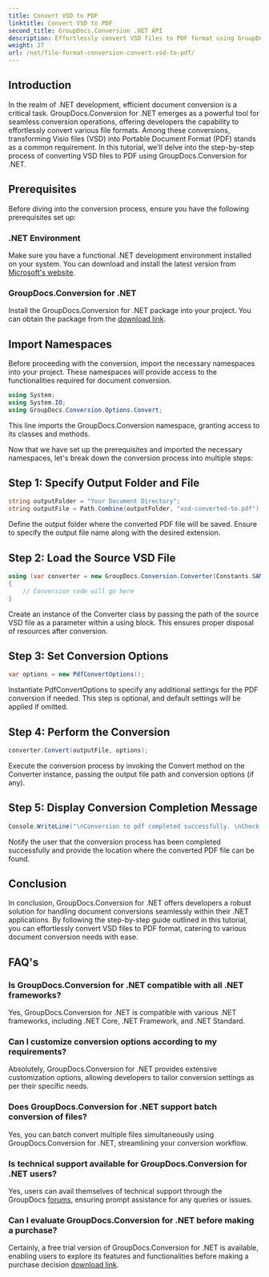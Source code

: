 ```yaml
---
title: Convert VSD to PDF
linktitle: Convert VSD to PDF
second_title: GroupDocs.Conversion .NET API
description: Effortlessly convert VSD files to PDF format using GroupDocs.Conversion for .NET. Follow our step-by-step guide for seamless document conversion.
weight: 27
url: /net/file-format-conversion-convert-vsd-to-pdf/
---
```

## Introduction
In the realm of .NET development, efficient document conversion is a critical task. GroupDocs.Conversion for .NET emerges as a powerful tool for seamless conversion operations, offering developers the capability to effortlessly convert various file formats. Among these conversions, transforming Visio files (VSD) into Portable Document Format (PDF) stands as a common requirement. In this tutorial, we'll delve into the step-by-step process of converting VSD files to PDF using GroupDocs.Conversion for .NET.
## Prerequisites
Before diving into the conversion process, ensure you have the following prerequisites set up:
### .NET Environment
Make sure you have a functional .NET development environment installed on your system. You can download and install the latest version from [Microsoft's website](https://dotnet.microsoft.com/download).
### GroupDocs.Conversion for .NET
Install the GroupDocs.Conversion for .NET package into your project. You can obtain the package from the [download link](https://releases.groupdocs.com/conversion/net/).

## Import Namespaces
Before proceeding with the conversion, import the necessary namespaces into your project. These namespaces will provide access to the functionalities required for document conversion.

```csharp
using System;
using System.IO;
using GroupDocs.Conversion.Options.Convert;
```
This line imports the GroupDocs.Conversion namespace, granting access to its classes and methods.

Now that we have set up the prerequisites and imported the necessary namespaces, let's break down the conversion process into multiple steps:
## Step 1: Specify Output Folder and File
```csharp
string outputFolder = "Your Document Directory";
string outputFile = Path.Combine(outputFolder, "vsd-converted-to.pdf");
```
Define the output folder where the converted PDF file will be saved. Ensure to specify the output file name along with the desired extension.
## Step 2: Load the Source VSD File
```csharp
using (var converter = new GroupDocs.Conversion.Converter(Constants.SAMPLE_VSD))
{
    // Conversion code will go here
}
```
Create an instance of the Converter class by passing the path of the source VSD file as a parameter within a using block. This ensures proper disposal of resources after conversion.
## Step 3: Set Conversion Options
```csharp
var options = new PdfConvertOptions();
```
Instantiate PdfConvertOptions to specify any additional settings for the PDF conversion if needed. This step is optional, and default settings will be applied if omitted.
## Step 4: Perform the Conversion
```csharp
converter.Convert(outputFile, options);
```
Execute the conversion process by invoking the Convert method on the Converter instance, passing the output file path and conversion options (if any).
## Step 5: Display Conversion Completion Message
```csharp
Console.WriteLine("\nConversion to pdf completed successfully. \nCheck output in {0}", outputFolder);
```
Notify the user that the conversion process has been completed successfully and provide the location where the converted PDF file can be found.

## Conclusion
In conclusion, GroupDocs.Conversion for .NET offers developers a robust solution for handling document conversions seamlessly within their .NET applications. By following the step-by-step guide outlined in this tutorial, you can effortlessly convert VSD files to PDF format, catering to various document conversion needs with ease.
## FAQ's
### Is GroupDocs.Conversion for .NET compatible with all .NET frameworks?
Yes, GroupDocs.Conversion for .NET is compatible with various .NET frameworks, including .NET Core, .NET Framework, and .NET Standard.
### Can I customize conversion options according to my requirements?
Absolutely, GroupDocs.Conversion for .NET provides extensive customization options, allowing developers to tailor conversion settings as per their specific needs.
### Does GroupDocs.Conversion for .NET support batch conversion of files?
Yes, you can batch convert multiple files simultaneously using GroupDocs.Conversion for .NET, streamlining your conversion workflow.
### Is technical support available for GroupDocs.Conversion for .NET users?
Yes, users can avail themselves of technical support through the GroupDocs [forums](https://forum.groupdocs.com/c/conversion/11), ensuring prompt assistance for any queries or issues.
### Can I evaluate GroupDocs.Conversion for .NET before making a purchase?
Certainly, a free trial version of GroupDocs.Conversion for .NET is available, enabling users to explore its features and functionalities before making a purchase decision [download link](https://releases.groupdocs.com/).
